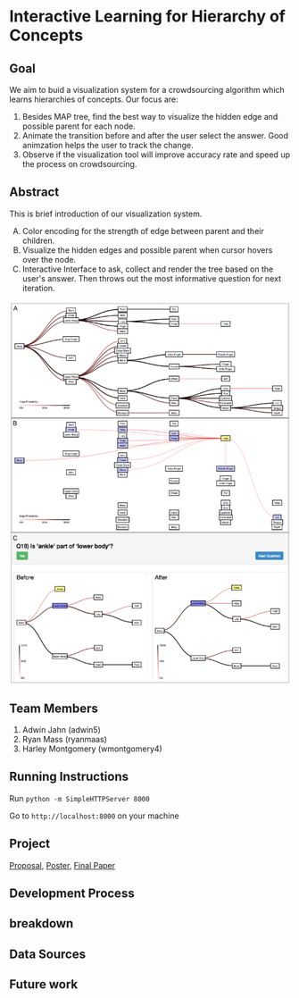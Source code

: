 Interactive Learning for Hierarchy of Concepts
===============
## Goal
We aim to buid a visualization system for a crowdsourcing algorithm which learns hierarchies of concepts. Our focus are:

1. Besides MAP tree, find the best way to visualize the hidden edge and possible parent for each node. 
2. Animate the transition before and after the user select the answer. Good animzation helps the user to track the change.
3. Observe if the visualization tool will improve accuracy rate and speed up the process on crowdsourcing.

## Abstract
This is brief introduction of our visualization system.
<ol type="A">
  <li>Color encoding for the strength of edge between parent and their children.</li>
  <li>Visualize the hidden edges and possible parent when cursor hovers over the node.</li>
  <li>Interactive Interface to ask, collect and render the tree based on the user's answer. Then throws out the most informative question for next iteration.</li>
</ol>

![abstract picture](https://github.com/CSE512-16S/fp-adwin5-wmontgomery4-ryanmaas/blob/master/resource/summary.png)

## Team Members
1. Adwin Jahn (adwin5)
2. Ryan Mass (ryanmaas)
3. Harley Montgomery (wmontgomery4)

## Running Instructions
Run 
`python -m SimpleHTTPServer 8000`

Go to `http://localhost:8000` on your machine

## Project

[Proposal](https://github.com/CSE512-16S/fp-adwin5-wmontgomery4-ryanmaas/blob/master/resource/proposal-adwin555-wmonty-massr.pdf), 
[Poster](https://github.com/CSE512-16S/fp-adwin5-wmontgomery4-ryanmaas/raw/master/final/poster-adwin555-wmonty-massr.pdf),
[Final Paper](https://github.com/CSE512-16S/fp-adwin5-wmontgomery4-ryanmaas/raw/master/final/paper-adwin555-wmonty-massr.pdf)

## Development Process

## breakdown

## Data Sources

## Future work
